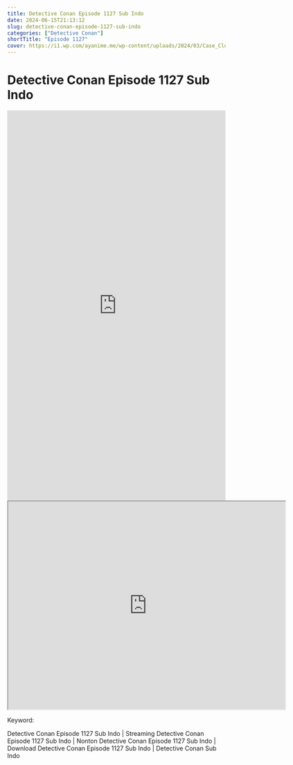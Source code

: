 ```yaml
---
title: Detective Conan Episode 1127 Sub Indo
date: 2024-06-15T21:13:12
slug: detective-conan-episode-1127-sub-indo
categories: ["Detective Conan"]
shortTitle: "Episode 1127"
cover: https://i1.wp.com/ayanime.me/wp-content/uploads/2024/03/Case_Closed_3rd_Key_Visual.jpg
---
```


# Detective Conan Episode 1127 Sub Indo

<iframe src="https://play.ayanime.me/include/fluidplayer/fluidplayer.php?VideoSrc1=https%3A%2F%2Fdrive.google.com%2Ffile%2Fd%2F1E4EU1Hq9KiOzy36C7y138_KOhn1ShjYp%2Fpreview&VideoType1=video%2Fmp4&VideoQuality1=480p&VideoSrc2=https%3A%2F%2Fdrive.google.com%2Ffile%2Fd%2F124gpBD_UuLJfPNkvWV4QDvArcabp7QQb%2Fpreview&VideoType2=video%2Fmp4&VideoQuality2=720p&VideoSrc3=https%3A%2F%2Fdrive.google.com%2Ffile%2Fd%2F1PmTyLfzHrh8KI2b4-Cm7qa-jrO10YgJZ%2Fpreview&VideoType3=video%2Fmp4&VideoQuality3=1080p&VideoSrc4=&VideoType4=&VideoQuality4=&VideoPoster=&VideoTrack1=&kind1=&srclang1=&label1=&default1=&VideoTrack2=&kind2=&srclang2=&label2=&default2=&player=fluid+player&server=Drive+API&api=&width=100%25&height=900px" frameborder="0" width="100%" height="900px" allowfullscreen="allowfullscreen" scrolling="no"></iframe>
<iframe src="https://drive.google.com/file/d/1PmTyLfzHrh8KI2b4-Cm7qa-jrO10YgJZ/preview" width="640" height="480" allow="accelerometer; autoplay; encrypted-media; gyroscope; fullscreen; picture-in-picture" scrolling="no" seamless="" sandbox="allow-same-origin allow-scripts"></iframe>

Keyword:
<p>Detective Conan Episode 1127 Sub Indo | Streaming Detective Conan Episode 1127 Sub Indo | Nonton Detective Conan Episode 1127 Sub Indo | Download Detective Conan Episode 1127 Sub Indo | Detective Conan Sub Indo</p>


